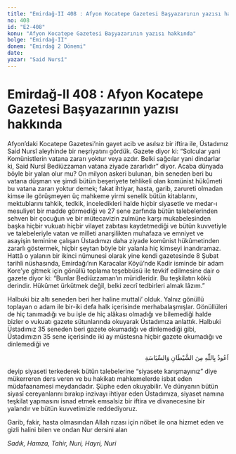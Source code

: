 ```yaml
---
title: "Emirdağ-II 408 : Afyon Kocatepe Gazetesi Başyazarının yazısı hakkında"
no: 408
id: "E2-408"
konu: "Afyon Kocatepe Gazetesi Başyazarının yazısı hakkında"
bolge: "Emirdağ-II"
donem: "Emirdağ 2 Dönemi"
date: 
yazar: "Said Nursî"
---
```


# Emirdağ-II 408 : Afyon Kocatepe Gazetesi Başyazarının yazısı hakkında

Afyon’daki Kocatepe Gazetesi’nin gayet acib ve asılsız bir iftira ile, Üstadımız Said Nursî aleyhinde bir neşriyatını gördük. Gazete diyor ki: “Solcular yani Komünistlerin vatana zararı yoktur veya azdır. Belki sağcılar yani dindarlar ki, Said Nursî Bediüzzaman vatana ziyade zararlıdır” diyor. Acaba dünyada böyle bir yalan olur mu? On milyon askeri bulunan, bin seneden beri bu vatana düşman ve şimdi bütün beşeriyete tehlikeli olan komünist hükûmeti bu vatana zararı yoktur demek; fakat ihtiyar, hasta, garib, zarureti olmadan kimse ile görüşmeyen üç mahkeme yirmi senelik bütün kitablarını, mektublarını tahkik, tedkik, inceledikleri halde hiçbir siyasetle ve medar-ı mesuliyet bir madde görmediği ve 27 sene zarfında bütün talebelerinden sehven bir çocuğun ve bir mütecavizin zulmüne karşı mukabelesinden başka hiçbir vukuatı hiçbir vilayet zabıtası kaydetmediği ve bütün kuvvetiyle ve talebeleriyle vatan ve milleti anarşilikten muhafaza ve emniyet ve asayişin teminine çalışan Üstadımızı daha ziyade komünist hükûmetinden zararlı göstermek, hiçbir şeytan böyle bir yalanla hiç kimseyi inandıramaz. Hattâ o yalanın bir ikinci nümunesi olarak yine kendi gazetesinde 8 Şubat tarihli nüshasında, Emirdağı’nın Karacalar Köyü’nde Kadir isminde bir adam Kore’ye gitmek için gönüllü toplama teşebbüsü ile tevkif edilmesine dair o gazete diyor ki: “Bunlar Bediüzzaman’ın müridleridir. Bu teşkilatın kökü derindir. Hükûmet ürkütmek değil, belki zecrî tedbirleri almak lâzım.”

Halbuki biz altı seneden beri her haline muttali’ olduk. Yalnız gönüllü toplayan o adam ile bir-iki defa halk içerisinde merhabalaşmışlar. Gönüllüleri de hiç tanımadığı ve bu işle de hiç alâkası olmadığı ve bilemediği halde bizler o vukuatı gazete sütunlarında okuyarak Üstadımıza anlattık. Halbuki Üstadımız 35 seneden beri gazete okumadığı ve dinlemediği gibi, Üstadımızın 35 sene içerisinde iki ay müstesna hiçbir gazete okumadığı ve dinlemediği ve

<p class="arabic" dir="rtl" title="Meal: “Şeytandan ve siyasetten Allah’a sığınırım.”">اَعُوذُ بِاللّٰهِ مِنَ الشَّيْطَانِ وَالسِّيَاسَةِ</p>

deyip siyaseti terkederek bütün talebelerine “siyasete karışmayınız” diye mükerreren ders veren ve bu hakikatı mahkemelerde isbat eden müdafaanamesi meydandadır. Şüphe eden okuyabilir. Ve dünyanın bütün siyasî cereyanlarını bırakıp inzivayı ihtiyar eden Üstadımıza, siyaset namına teşkilat yapmasını isnad etmek emsalsiz bir iftira ve divanecesine bir yalandır ve bütün kuvvetimizle reddediyoruz.

Garib, fakir, hasta olmasından Allah rızası için nöbet ile ona hizmet eden ve gizli halini bilen ve ondan Nur dersini alan

*Sadık, Hamza, Tahir, Nuri, Hayri, Nuri*
